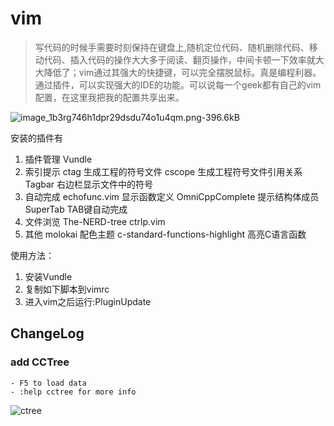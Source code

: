 # vim
> 写代码的时候手需要时刻保持在键盘上,随机定位代码、随机删除代码、移动代码、插入代码的操作大大多于阅读、翻页操作，中间卡顿一下效率就大大降低了；vim通过其强大的快捷键，可以完全摆脱鼠标。真是编程利器。通过插件，可以实现强大的IDE的功能。可以说每一个geek都有自己的vim配置，在这里我把我的配置共享出来。

![image_1b3rg746h1dpr29dsdu74o1u4qm.png-396.6kB][1]

安装的插件有

1. 插件管理
   Vundle
2. 索引提示
   ctag             生成工程的符号文件
   cscope           生成工程符号文件引用关系
   Tagbar           右边栏显示文件中的符号
3. 自动完成
   echofunc.vim     显示函数定义
   OmniCppComplete  提示结构体成员
   SuperTab         TAB键自动完成
4. 文件浏览
   The-NERD-tree
   ctrlp.vim
5. 其他
   molokai          配色主题
   c-standard-functions-highlight  高亮C语言函数


使用方法：
1. 安装Vundle
2. 复制如下脚本到vimrc
3. 进入vim之后运行:PluginUpdate

ChangeLog
------

### add CCTree
	- F5 to load data
	- :help cctree for more info
![ctree](http://static.zybuluo.com/shenyuflying/n9ge1arlt4vbsuj5j2scm0g4/cctree.png)

[1]: http://static.zybuluo.com/shenyuflying/cj63bslrkuvv0nidd53wser8/image_1b3rg746h1dpr29dsdu74o1u4qm.png
[2]: http://static.zybuluo.com/shenyuflying/n9ge1arlt4vbsuj5j2scm0g4/cctree.png
